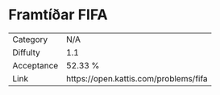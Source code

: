 # Framtíðar FIFA

<table>
    <tr>
        <td>Category</td>
        <td>N/A</td>
    </tr>
    <tr>
        <td>Diffulty</td>
        <td>1.1</td>
    </tr>
    <tr>
        <td>Acceptance</td>
        <td>52.33 %</td>
    </tr>
    <tr>
        <td>Link</td>
        <td>https://open.kattis.com/problems/fifa</td>
    </tr>
</table>